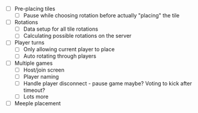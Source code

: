 - [ ] Pre-placing tiles
  - [ ] Pause while choosing rotation before actually "placing" the tile
- [ ] Rotations
  - [ ] Data setup for all tile rotations
  - [ ] Calculating possible rotations on the server
- [ ] Player turns
  - [ ] Only allowing current player to place
  - [ ] Auto rotating through players
- [ ] Multiple games
  - [ ] Host/join screen
  - [ ] Player naming
  - [ ] Handle player disconnect - pause game maybe? Voting to kick after timeout?
  - [ ] Lots more
- [ ] Meeple placement

